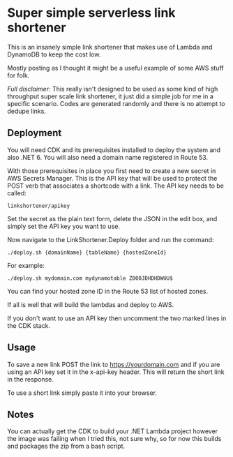 # Super simple serverless link shortener

This is an insanely simple link shortener that makes use of Lambda and DynamoDB to keep the cost low.

Mostly posting as I thought it might be a useful example of some AWS stuff for folk.

_Full disclaimer:_ This really isn't designed to be used as some kind of high throughput super scale link shortener, it just did a simple job for me in a specific scenario. Codes are generated randomly and there is no attempt to dedupe links.

## Deployment

You will need CDK and its prerequisites installed to deploy the system and also .NET 6. You will also need a domain name registered in Route 53.

With those prerequisites in place you first need to create a new secret in AWS Secrets Manager. This is the API key that will be used to protect the POST verb that associates a shortcode with a link. The API key needs to be called:

    linkshortener/apikey

Set the secret as the plain text form, delete the JSON in the edit box, and simply set the API key you want to use.

Now navigate to the LinkShortener.Deploy folder and run the command:

    ./deploy.sh {domainName} {tableName} {hostedZoneId}

For example:

    ./deploy.sh mydomain.com mydynamotable Z000JDHDHDWUU$

You can find your hosted zone ID in the Route 53 list of hosted zones.

If all is well that will build the lambdas and deploy to AWS.

If you don't want to use an API key then uncomment the two marked lines in the CDK stack.

## Usage

To save a new link POST the link to https://yourdomain.com and if you are using an API key set it in the x-api-key header. This will return the short link in the response.

To use a short link simply paste it into your browser.

## Notes

You can actually get the CDK to build your .NET Lambda project however the image was failing when I tried this, not sure why, so for now this builds and packages the zip from a bash script.